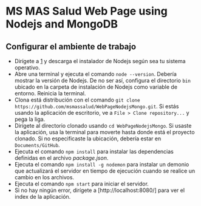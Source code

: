 # MS MAS Salud Web Page using Nodejs and MongoDB

## Configurar el ambiente de trabajo

* Dirígete a [1] y descarga el instalador de Nodejs según sea tu sistema operativo.
* Abre una terminal y ejecuta el comando `node --version`. Debería mostrar la versión
  de Nodejs. De no ser así, configura el directorio `bin` ubicado en la carpeta de
  instalación de Nodejs como variable de entorno. Reinicia la terminal.
* Clona está distribución con el comando `git clone https://github.com/msmassalud/WebPageNodejsMongo.git`. Si estás usando la aplicación
  de escritorio, ve a `File > Clone repository...` y pega la liga.
* Dirígete al directorio clonado usando `cd WebPageNodejsMongo`. Si usaste la aplicación,
  usa la terminal para moverte hasta donde está el proyecto clonado. Si no especificaste
  la ubicación, debería estar en `Documents/GitHub`.
* Ejecuta el comando `npm install` para instalar las dependencias definidas en el
  archivo *package.json*.
* Ejecuta el comando `npm install -g nodemon` para instalar un demonio que actualizará
  el servidor en tiempo de ejecución cuando se realice un cambio en los archivos.
* Ejecuta el comando `npm start` para iniciar el servidor.
* Si no hay ningún error, dirígete a [http://localhost:8080/] para ver el index de
  la aplicación.


[1]: https://nodejs.org/en/download/
